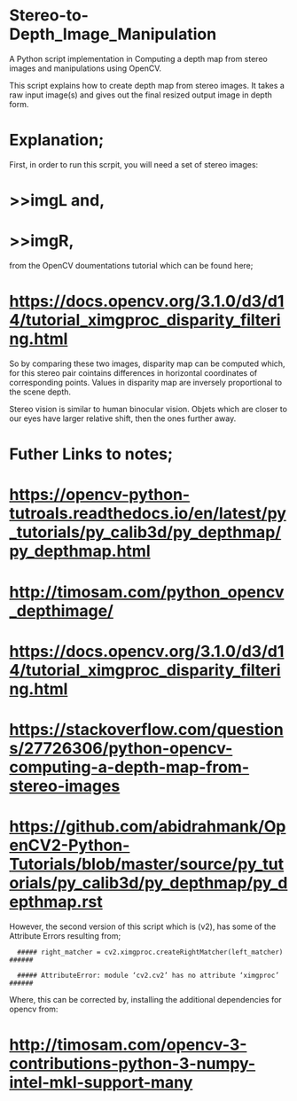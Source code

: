 # Stereo-to-Depth_Image_Manipulation
A Python script implementation in Computing a depth map from stereo images and manipulations using OpenCV.

This script explains how to create depth map from stereo images. It takes a raw input image(s)
 and gives out the final resized output image in depth form.
 
# Explanation;
First, in order to run this scrpit, you will need a set of stereo images:
#              >>imgL and,
#              >>imgR, 
from the OpenCV doumentations tutorial which can be found here; 
#                                         https://docs.opencv.org/3.1.0/d3/d14/tutorial_ximgproc_disparity_filtering.html


So by comparing these two images, disparity map can be computed which, for this stereo pair cointains differences
 in horizontal coordinates of corresponding points. Values in disparity map are inversely proportional to the scene depth.

Stereo vision is similar to human binocular vision. Objets which are closer to our eyes have larger relative shift, then the ones further away.

# Futher Links to notes;
# https://opencv-python-tutroals.readthedocs.io/en/latest/py_tutorials/py_calib3d/py_depthmap/py_depthmap.html
# http://timosam.com/python_opencv_depthimage/
# https://docs.opencv.org/3.1.0/d3/d14/tutorial_ximgproc_disparity_filtering.html
# https://stackoverflow.com/questions/27726306/python-opencv-computing-a-depth-map-from-stereo-images
# https://github.com/abidrahmank/OpenCV2-Python-Tutorials/blob/master/source/py_tutorials/py_calib3d/py_depthmap/py_depthmap.rst

However, the second version of this script which is (v2), has some of the Attribute Errors resulting from;
      
      ##### right_matcher = cv2.ximgproc.createRightMatcher(left_matcher) ######
      
      ##### AttributeError: module ‘cv2.cv2’ has no attribute ‘ximgproc’  ######
      
Where, this can be corrected by, installing the additional dependencies for opencv from:
#                                                      http://timosam.com/opencv-3-contributions-python-3-numpy-intel-mkl-support-many
